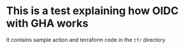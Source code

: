 # This is a test explaining how OIDC with GHA works

It contains sample action and terraform code in the `tf/` directory
